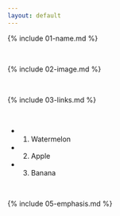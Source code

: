 ```yaml
---
layout: default
---
```


{% include 01-name.md %}

<br>

{% include 02-image.md %}

<br>

{% include 03-links.md %}

<br>

- 1. Watermelon
- 2. Apple
- 3. Banana

<br>

{% include 05-emphasis.md %}

